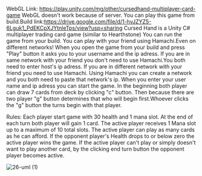 WebGL Link: https://play.unity.com/mg/other/cursedhand-multiplayer-card-game
WebGL doesn't work because of server. You can play this game from build.Build link:https://drive.google.com/file/d/1-hvJZYZ5-6Lguk1_PdEKCpXJYtnleTps/view?usp=sharing
Cursed Hand is a Unity C# multiplayer trading card game (similar to Hearthstone)
You can run the game from your build.
You can play with your friend using Hamachi.Even on different networks!
When you open the game from your build and press "Play" button it asks you to your username
and the ip adress.
If you are in same network with your friend you don't need to use Hamachi.You both need to enter 
host's ip adress.
If you are in different network with your friend you need to use Hamachi.
	Using Hamachi you can create a network and you both need to paste that network's ip.
When you enter your user name and ip adress you can start the game.
In the beginning both player can draw 7 cards from deck by clicking "c" button.
Then because there are two player "g" button determines that who will begin first.Whoever clicks
the "g" button the turns begin with that player.

Rules:
Each player start game with 30 health and 1 mana slot.
At the end of each turn both player will gain 1 card.
The active player receives 1 Mana slot up to a maximum of 10 total slots.
The active player can play as many cards as he can afford.
If the opponent player's Health drops to or below zero the active player wins the game.
If the active player can't play or simply doesn't want to play another card, by the clicking end turn button the opponent player becomes active.
 
![26-uml (1)](https://user-images.githubusercontent.com/82825564/147564482-594624ee-281d-4652-a3a7-c91443742dce.png)
